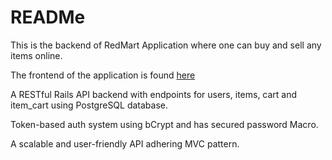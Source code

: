 # READMe

This is the backend of RedMart Application where one can buy and sell any items online.


The frontend of the application is found [here](https://www.google.com "Google's Homepage")    


A RESTful Rails API backend with endpoints for users, items, cart and item_cart using PostgreSQL database.


Token-based auth system using bCrypt and has secured password Macro.


A scalable and user-friendly API adhering MVC pattern.




